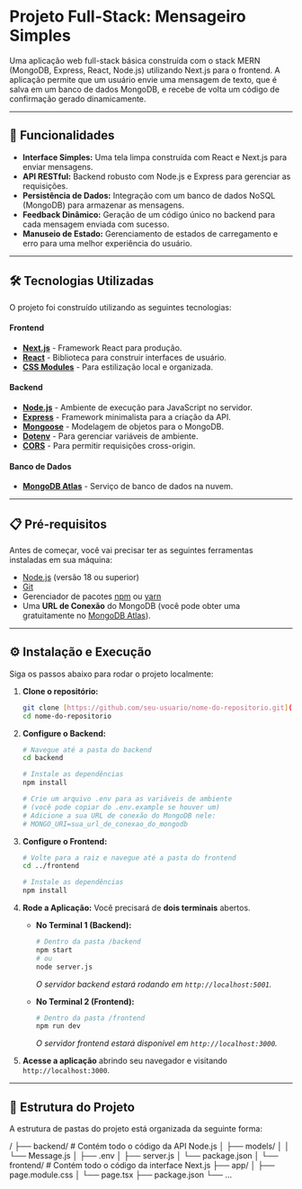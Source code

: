 # Projeto Full-Stack: Mensageiro Simples

Uma aplicação web full-stack básica construída com o stack MERN (MongoDB, Express, React, Node.js) utilizando Next.js para o frontend. A aplicação permite que um usuário envie uma mensagem de texto, que é salva em um banco de dados MongoDB, e recebe de volta um código de confirmação gerado dinamicamente.


---

## 🚀 Funcionalidades

-   **Interface Simples:** Uma tela limpa construída com React e Next.js para enviar mensagens.
-   **API RESTful:** Backend robusto com Node.js e Express para gerenciar as requisições.
-   **Persistência de Dados:** Integração com um banco de dados NoSQL (MongoDB) para armazenar as mensagens.
-   **Feedback Dinâmico:** Geração de um código único no backend para cada mensagem enviada com sucesso.
-   **Manuseio de Estado:** Gerenciamento de estados de carregamento e erro para uma melhor experiência do usuário.

---

## 🛠️ Tecnologias Utilizadas

O projeto foi construído utilizando as seguintes tecnologias:

#### **Frontend**

-   [**Next.js**](https://nextjs.org/) - Framework React para produção.
-   [**React**](https://reactjs.org/) - Biblioteca para construir interfaces de usuário.
-   [**CSS Modules**](https://github.com/css-modules/css-modules) - Para estilização local e organizada.

#### **Backend**

-   [**Node.js**](https://nodejs.org/) - Ambiente de execução para JavaScript no servidor.
-   [**Express**](https://expressjs.com/) - Framework minimalista para a criação da API.
-   [**Mongoose**](https://mongoosejs.com/) - Modelagem de objetos para o MongoDB.
-   [**Dotenv**](https://github.com/motdotla/dotenv) - Para gerenciar variáveis de ambiente.
-   [**CORS**](https://github.com/expressjs/cors) - Para permitir requisições cross-origin.

#### **Banco de Dados**

-   [**MongoDB Atlas**](https://www.mongodb.com/cloud/atlas) - Serviço de banco de dados na nuvem.

---

## 📋 Pré-requisitos

Antes de começar, você vai precisar ter as seguintes ferramentas instaladas em sua máquina:
-   [Node.js](https://nodejs.org/en/) (versão 18 ou superior)
-   [Git](https://git-scm.com)
-   Gerenciador de pacotes [npm](https://www.npmjs.com/) ou [yarn](https://yarnpkg.com/)
-   Uma **URL de Conexão** do MongoDB (você pode obter uma gratuitamente no [MongoDB Atlas](https://www.mongodb.com/cloud/atlas)).

---

## ⚙️ Instalação e Execução

Siga os passos abaixo para rodar o projeto localmente:

1.  **Clone o repositório:**
    ```bash
    git clone [https://github.com/seu-usuario/nome-do-repositorio.git](https://github.com/seu-usuario/nome-do-repositorio.git)
    cd nome-do-repositorio
    ```

2.  **Configure o Backend:**
    ```bash
    # Navegue até a pasta do backend
    cd backend

    # Instale as dependências
    npm install

    # Crie um arquivo .env para as variáveis de ambiente
    # (você pode copiar do .env.example se houver um)
    # Adicione a sua URL de conexão do MongoDB nele:
    # MONGO_URI=sua_url_de_conexao_do_mongodb
    ```

3.  **Configure o Frontend:**
    ```bash
    # Volte para a raiz e navegue até a pasta do frontend
    cd ../frontend

    # Instale as dependências
    npm install
    ```

4.  **Rode a Aplicação:**
    Você precisará de **dois terminais** abertos.

    -   **No Terminal 1 (Backend):**
        ```bash
        # Dentro da pasta /backend
        npm start
        # ou
        node server.js
        ```
        *O servidor backend estará rodando em `http://localhost:5001`.*

    -   **No Terminal 2 (Frontend):**
        ```bash
        # Dentro da pasta /frontend
        npm run dev
        ```
        *O servidor frontend estará disponível em `http://localhost:3000`.*

5.  **Acesse a aplicação** abrindo seu navegador e visitando `http://localhost:3000`.

---

## 📁 Estrutura do Projeto

A estrutura de pastas do projeto está organizada da seguinte forma:

/
├── backend/                # Contém todo o código da API Node.js
│   ├── models/
│   │   └── Message.js
│   ├── .env
│   ├── server.js
│   └── package.json
│
└── frontend/               # Contém todo o código da interface Next.js
├── app/
│   ├── page.module.css
│   └── page.tsx
├── package.json
└── ...


